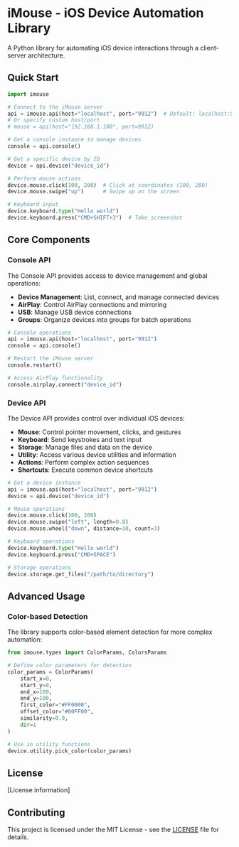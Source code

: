 # iMouse - iOS Device Automation Library

A Python library for automating iOS device interactions through a client-server architecture.

## Quick Start

```python
import imouse

# Connect to the iMouse server
api = imouse.api(host="localhost", port="9912")  # Default: localhost:9912
# Or specify custom host/port
# mouse = api(host="192.168.1.100", port=9912)

# Get a console instance to manage devices
console = api.console()

# Get a specific device by ID
device = api.device("device_id")

# Perform mouse actions
device.mouse.click(100, 200)  # Click at coordinates (100, 200)
device.mouse.swipe("up")      # Swipe up on the screen

# Keyboard input
device.keyboard.type("Hello world")
device.keyboard.press("CMD+SHIFT+3")  # Take screenshot
```

## Core Components

### Console API

The Console API provides access to device management and global operations:

- **Device Management**: List, connect, and manage connected devices
- **AirPlay**: Control AirPlay connections and mirroring
- **USB**: Manage USB device connections
- **Groups**: Organize devices into groups for batch operations

```python
# Console operations
api = imouse.api(host="localhost", port="9912")
console = api.console()

# Restart the iMouse server
console.restart()

# Access AirPlay functionality
console.airplay.connect("device_id")
```

### Device API

The Device API provides control over individual iOS devices:

- **Mouse**: Control pointer movement, clicks, and gestures
- **Keyboard**: Send keystrokes and text input
- **Storage**: Manage files and data on the device
- **Utility**: Access various device utilities and information
- **Actions**: Perform complex action sequences
- **Shortcuts**: Execute common device shortcuts

```python
# Get a device instance
api = imouse.api(host="localhost", port="9912")
device = api.device("device_id")

# Mouse operations
device.mouse.click(100, 200)
device.mouse.swipe("left", length=0.8)
device.mouse.wheel("down", distance=10, count=3)

# Keyboard operations
device.keyboard.type("Hello world")
device.keyboard.press("CMD+SPACE")

# Storage operations
device.storage.get_files("/path/to/directory")
```

## Advanced Usage

### Color-based Detection

The library supports color-based element detection for more complex automation:

```python
from imouse.types import ColorParams, ColorsParams

# Define color parameters for detection
color_params = ColorParams(
    start_x=0,
    start_y=0,
    end_x=100,
    end_y=100,
    first_color="#FF0000",
    offset_color="#00FF00",
    similarity=0.9,
    dir=1
)

# Use in utility functions
device.utility.pick_color(color_params)
```

## License

[License information]

## Contributing

This project is licensed under the MIT License - see the [LICENSE](LICENSE) file for details.
